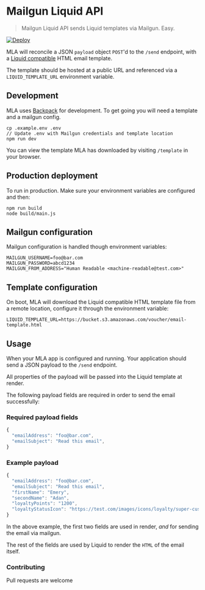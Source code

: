 # Mailgun Liquid API

> Mailgun Liquid API sends Liquid templates via Mailgun. Easy.

[![Deploy](https://www.herokucdn.com/deploy/button.svg)](https://heroku.com/deploy?template=https://github.com/shortlist-digital/mailgun-liquid-api)

MLA will reconcile a JSON `payload` object `POST`'d to the `/send` endpoint, with a [Liquid compatible](http://shopify.github.io/liquid/basics/introduction/) HTML email template.

The template should be hosted at a public URL and referenced via a `LIQUID_TEMPLATE_URL` environment variable.

## Development

MLA uses [Backpack](github.com/jaredpalmer/backpack) for development. To get going you will need a template and a mailgun config.

```
cp .example.env .env
// Update .env with Mailgun credentials and template location
npm run dev
```

You can view the template MLA has downloaded by visiting `/template` in your browser.

## Production deployment

To run in production. Make sure your environment variables are configured and then:

```
npm run build
node build/main.js
```

## Mailgun configuration

Mailgun configuration is handled though  environment variables:

```env
MAILGUN_USERNAME=foo@bar.com
MAILGUN_PASSWORD=abcd1234
MAILGUN_FROM_ADDRESS="Human Readable <machine-readable@test.com>"
```

## Template configuration

On boot, MLA will download the Liquid compatible HTML template file from a remote location, configure it through the environment variable:

```env
LIQUID_TEMPLATE_URL=https://bucket.s3.amazonaws.com/voucher/email-template.html
```

## Usage

When your MLA app is configured and running. Your application should send a JSON payload to the `/send` endpoint.

All properties of the payload will be passed into the Liquid template at render.

The following payload fields are required in order to send the email successfully:

### Required payload fields

```js
{
  "emailAddress": "foo@bar.com",
  "emailSubject": "Read this email",
}
```

### Example payload

```js
{
  "emailAddress": "foo@bar.com",
  "emailSubject": "Read this email",
  "firstName": "Emery",
  "secondName": "Adan",
  "loyaltyPoints": "1200",
  "loyaltyStatusIcon": "https://test.com/images/icons/loyalty/super-custom.jpg"
}
```

In the above example, the first two fields are used in render, *and* for sending the email via mailgun.

The rest of the fields are used by Liquid to render the `HTML` of the email itself.

### Contributing

Pull requests are welcome

